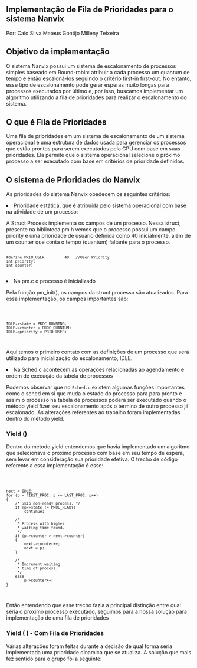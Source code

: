 ## Implementação de Fila de Prioridades para o sistema Nanvix
Por:
Caio Silva
Mateus Gontijo
Milleny Teixeira

## Objetivo da implementação

O sistema Nanvix possui um sistema de escalonamento de processos simples baseado em Round-robin: atribuir a cada processo um quantum de tempo e então escaloná-los seguindo o critério first-in first-out. No entanto, esse tipo de escalonamento pode gerar esperas muito longas para processos executados por último e, por isso, buscamos implementar um algoritmo utilizando a fila de prioridades para realizar o escalonamento do sistema.

## O que é Fila de Prioridades

Uma fila de prioridades em um sistema de escalonamento de um sistema operacional é uma estrutura de dados usada para gerenciar os processos que estão prontos para serem executados pela CPU com base em suas prioridades. Ela permite que o sistema operacional selecione o próximo processo a ser executado com base em critérios de prioridade definidos.



## O sistema de Prioridades do Nanvix

As prioridades do sistema Nanvix obedecem os seguintes critérios:

<li>Prioridade estática, que é atribuída pelo sistema operacional com base na atividade de um processo:

<p>A Struct Process implementa os campos de um processo. Nessa struct, presente na biblioteca pm.h vemos que o processo possui um campo priority e uma prioridade de usuário definida como 40 inicialmente, além de um counter que conta o tempo (quantum) faltante para o processo.

<code>
	
	#define PRIO_USER         40   //User Priority        
	int priority;
	int counter;    

</code>

<li>Na pm.c o processo é inicializado</li>

<p> Pela função pm_init(), os campos da struct processo são atualizados. Para essa implementação, os campos importantes são: </p>
<code>	
		
	IDLE->state = PROC_RUNNING;
	IDLE->counter = PROC_QUANTUM;
	IDLE->priority = PRIO_USER;
	 
</code> 
<p>Aqui temos o primeiro contato com as definições de um processo que será utilizado para inicialização do escalonamento, IDLE.</p>



 <li>Na Sched.c acontecem as operações relacionadas ao agendamento e ordem de execução da tabela de processos</li>
 <p>Podemos observar que no <code>Sched.c</code> existem algumas funções importantes como o sched em si que muda o estado do processo para para pronto e assim o processo na tabela de processos poderá ser executado quando o método yield fizer seu escalonamento após o termino de outro processo já escalonado. As alterações referentes ao trabalho foram implementadas dentro do método yield.</p>

 ### Yield ()
 <p>Dentro do método yield entendemos que havia implementado um algoritmo que selecionava o proximo processo com base em seu tempo de espera, sem levar em consideração sua prioridade efetiva. O trecho de código referente a essa implementação é esse:</p>
 <p><code> 
	 
	next = IDLE;
	for (p = FIRST_PROC; p <= LAST_PROC; p++)
	{
		/* Skip non-ready process. */
		if (p->state != PROC_READY)
			continue;

		/*
		 * Process with higher
		 * waiting time found.
		 */
		if (p->counter > next->counter)
		{
			next->counter++;
			next = p;
		}

		/*
		 * Increment waiting
		 * time of process.
		 */
		else
			p->counter++;
	}
 
</code></p>

<p>Então entendendo que esse trecho fazia a principal distinção entre qual seria o proximo processo executado, seguimos para a nossa solução para implementação de uma fila de prioridades</p>

### Yield ( ) - Com Fila de Prioridades
<p>Várias alterações foram feitas durante a decisão de qual forma seria implementada uma prioridade dinamica que se atualiza. A solução que mais fez sentido para o grupo foi a seguinte:</p>



 
